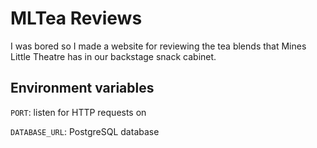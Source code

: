 # MLTea Reviews

I was bored so I made a website for reviewing the tea blends that Mines Little Theatre has in our backstage snack cabinet.

## Environment variables

`PORT`: listen for HTTP requests on

`DATABASE_URL`: PostgreSQL database
